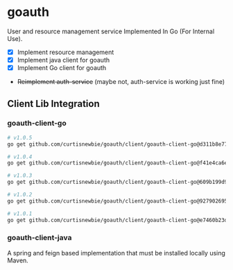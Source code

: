 # goauth

User and resource management service Implemented In Go (For Internal Use).

- [x] Implement resource management
- [x] Implement java client for goauth
- [x] Implement Go client for goauth
- ~~Reimplement auth-service~~ (maybe not, auth-service is working just fine)

## Client Lib Integration

### goauth-client-go

```sh
# v1.0.5
go get github.com/curtisnewbie/goauth/client/goauth-client-go@d311b8e77778

# v1.0.4
go get github.com/curtisnewbie/goauth/client/goauth-client-go@f41e4ca6eaba

# v1.0.3
go get github.com/curtisnewbie/goauth/client/goauth-client-go@609b199d9b07

# v1.0.2
go get github.com/curtisnewbie/goauth/client/goauth-client-go@927902695f12

# v1.0.1
go get github.com/curtisnewbie/goauth/client/goauth-client-go@e7460b23dbaa
```

### goauth-client-java

A spring and feign based implementation that must be installed locally using Maven.


